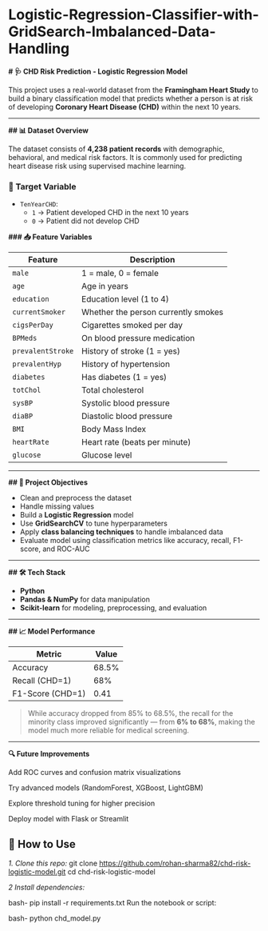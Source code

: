 # Logistic-Regression-Classifier-with-GridSearch-Imbalanced-Data-Handling


**# 🩺 CHD Risk Prediction - Logistic Regression Model**

This project uses a real-world dataset from the **Framingham Heart Study** to build a binary classification model that predicts whether a person is at risk of developing **Coronary Heart Disease (CHD)** within the next 10 years.

---

**## 📊 Dataset Overview**

The dataset consists of **4,238 patient records** with demographic, behavioral, and medical risk factors. It is commonly used for predicting heart disease risk using supervised machine learning.

### 🎯 Target Variable
- `TenYearCHD`: 
  - `1` → Patient developed CHD in the next 10 years
  - `0` → Patient did not develop CHD

**### 📥 Feature Variables**

| Feature             | Description                                        |
|---------------------|----------------------------------------------------|
| `male`              | 1 = male, 0 = female                               |
| `age`               | Age in years                                       |
| `education`         | Education level (1 to 4)                           |
| `currentSmoker`     | Whether the person currently smokes               |
| `cigsPerDay`        | Cigarettes smoked per day                         |
| `BPMeds`            | On blood pressure medication                      |
| `prevalentStroke`   | History of stroke (1 = yes)                       |
| `prevalentHyp`      | History of hypertension                           |
| `diabetes`          | Has diabetes (1 = yes)                            |
| `totChol`           | Total cholesterol                                 |
| `sysBP`             | Systolic blood pressure                           |
| `diaBP`             | Diastolic blood pressure                          |
| `BMI`               | Body Mass Index                                   |
| `heartRate`         | Heart rate (beats per minute)                     |
| `glucose`           | Glucose level                                     |

---

**## 🧠 Project Objectives**

- Clean and preprocess the dataset
- Handle missing values
- Build a **Logistic Regression** model
- Use **GridSearchCV** to tune hyperparameters
- Apply **class balancing techniques** to handle imbalanced data
- Evaluate model using classification metrics like accuracy, recall, F1-score, and ROC-AUC

---

**## 🛠️ Tech Stack**

- **Python**
- **Pandas & NumPy** for data manipulation
- **Scikit-learn** for modeling, preprocessing, and evaluation

---

**## 📈 Model Performance**

| Metric        | Value     |
|---------------|-----------|
| Accuracy      | 68.5%     |
| Recall (CHD=1)| 68%       |
| F1-Score (CHD=1) | 0.41   |

> While accuracy dropped from 85% to 68.5%, the recall for the minority class improved significantly — from **6% to 68%**, making the model much more reliable for medical screening.

---
**🔍 Future Improvements**


Add ROC curves and confusion matrix visualizations


Try advanced models (RandomForest, XGBoost, LightGBM)


Explore threshold tuning for higher precision


Deploy model with Flask or Streamlit


## 📂 How to Use
*1. Clone this repo:*
git clone https://github.com/rohan-sharma82/chd-risk-logistic-model.git
cd chd-risk-logistic-model


*2 Install dependencies:*

bash-
pip install -r requirements.txt
Run the notebook or script:

bash-
python chd_model.py
